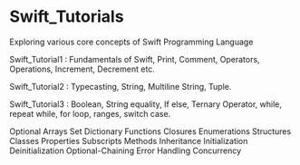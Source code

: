 # Swift_Tutorials
Exploring various core concepts of Swift Programming Language

Swift_Tutorial1 : Fundamentals of Swift, Print, Comment, Operators, Operations, Increment, Decrement etc.

Swift_Tutorial2 : Typecasting, String, Multiline String, Tuple.

Swift_Tutorial3 : Boolean, String equality, If else, Ternary Operator, while, repeat while, for loop, ranges, switch case.

Optional
Arrays
Set
Dictionary
Functions
Closures
Enumerations
Structures
Classes
Properties
Subscripts
Methods
Inheritance
Initialization
Deinitialization
Optional-Chaining
Error Handling
Concurrency
